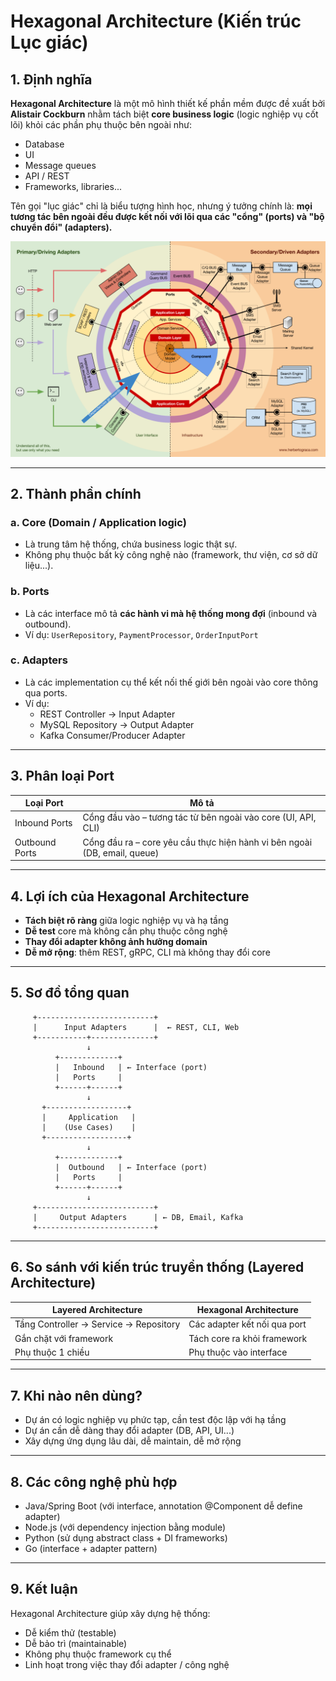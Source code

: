 # Hexagonal Architecture (Kiến trúc Lục giác)

## 1. Định nghĩa

**Hexagonal Architecture** là một mô hình thiết kế phần mềm được đề xuất bởi **Alistair Cockburn** nhằm tách biệt **core business logic** (logic nghiệp vụ cốt lõi) khỏi các phần phụ thuộc bên ngoài như:

- Database
- UI
- Message queues
- API / REST
- Frameworks, libraries...

Tên gọi "lục giác" chỉ là biểu tượng hình học, nhưng ý tưởng chính là: **mọi tương tác bên ngoài đều được kết nối với lõi qua các "cổng" (ports) và "bộ chuyển đổi" (adapters).**

![Hexagonal Architecture Diagram](./../images/hexagonal.webp)

---

## 2. Thành phần chính

### a. Core (Domain / Application logic)

- Là trung tâm hệ thống, chứa business logic thật sự.
- Không phụ thuộc bất kỳ công nghệ nào (framework, thư viện, cơ sở dữ liệu...).

### b. Ports

- Là các interface mô tả **các hành vi mà hệ thống mong đợi** (inbound và outbound).
- Ví dụ: `UserRepository`, `PaymentProcessor`, `OrderInputPort`

### c. Adapters

- Là các implementation cụ thể kết nối thế giới bên ngoài vào core thông qua ports.
- Ví dụ:
  - REST Controller → Input Adapter
  - MySQL Repository → Output Adapter
  - Kafka Consumer/Producer Adapter

---

## 3. Phân loại Port

| Loại Port        | Mô tả |
|------------------|-------|
| Inbound Ports    | Cổng đầu vào – tương tác từ bên ngoài vào core (UI, API, CLI) |
| Outbound Ports   | Cổng đầu ra – core yêu cầu thực hiện hành vi bên ngoài (DB, email, queue) |

---

## 4. Lợi ích của Hexagonal Architecture

- **Tách biệt rõ ràng** giữa logic nghiệp vụ và hạ tầng
- **Dễ test** core mà không cần phụ thuộc công nghệ
- **Thay đổi adapter không ảnh hưởng domain**
- **Dễ mở rộng**: thêm REST, gRPC, CLI mà không thay đổi core

---

## 5. Sơ đồ tổng quan

```pgsql
     +--------------------------+
     |      Input Adapters      |  ← REST, CLI, Web
     +-----------+--------------+
                 ↓
          +-------------+
          |   Inbound   | ← Interface (port)
          |   Ports     |
          +------+------+
                 ↓
       +------------------+
       |     Application   |
       |    (Use Cases)    |
       +------------------+
                 ↓
          +-------------+
          |  Outbound   | ← Interface (port)
          |   Ports     |
          +------+------+
                 ↓
     +--------------------------+
     |     Output Adapters      | ← DB, Email, Kafka
     +--------------------------+
```


---

## 6. So sánh với kiến trúc truyền thống (Layered Architecture)

| Layered Architecture         | Hexagonal Architecture           |
|-----------------------------|----------------------------------|
| Tầng Controller → Service → Repository | Các adapter kết nối qua port |
| Gắn chặt với framework      | Tách core ra khỏi framework     |
| Phụ thuộc 1 chiều            | Phụ thuộc vào interface         |

---

## 7. Khi nào nên dùng?

- Dự án có logic nghiệp vụ phức tạp, cần test độc lập với hạ tầng
- Dự án cần dễ dàng thay đổi adapter (DB, API, UI...)
- Xây dựng ứng dụng lâu dài, dễ maintain, dễ mở rộng

---

## 8. Các công nghệ phù hợp

- Java/Spring Boot (với interface, annotation @Component dễ define adapter)
- Node.js (với dependency injection bằng module)
- Python (sử dụng abstract class + DI frameworks)
- Go (interface + adapter pattern)

---

## 9. Kết luận

Hexagonal Architecture giúp xây dựng hệ thống:
- Dễ kiểm thử (testable)
- Dễ bảo trì (maintainable)
- Không phụ thuộc framework cụ thể
- Linh hoạt trong việc thay đổi adapter / công nghệ

